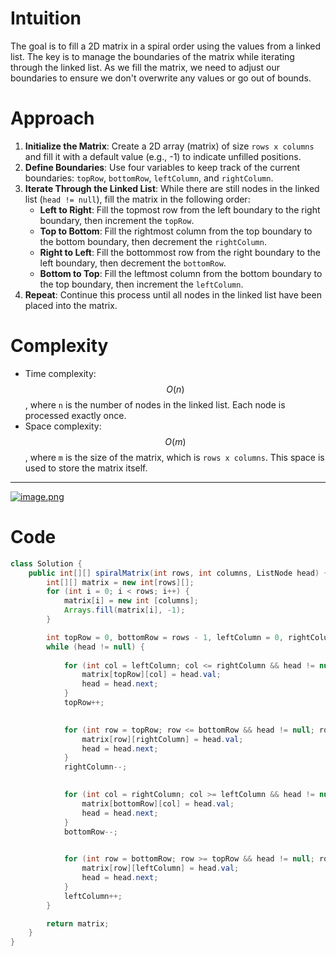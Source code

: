 
# Intuition
The goal is to fill a 2D matrix in a spiral order using the values from a linked list. The key is to manage the boundaries of the matrix while iterating through the linked list. As we fill the matrix, we need to adjust our boundaries to ensure we don't overwrite any values or go out of bounds.

# Approach
1. **Initialize the Matrix**: Create a 2D array (matrix) of size `rows x columns` and fill it with a default value (e.g., -1) to indicate unfilled positions.
2. **Define Boundaries**: Use four variables to keep track of the current boundaries: `topRow`, `bottomRow`, `leftColumn`, and `rightColumn`.
3. **Iterate Through the Linked List**: While there are still nodes in the linked list (`head != null`), fill the matrix in the following order:
   - **Left to Right**: Fill the topmost row from the left boundary to the right boundary, then increment the `topRow`.
   - **Top to Bottom**: Fill the rightmost column from the top boundary to the bottom boundary, then decrement the `rightColumn`.
   - **Right to Left**: Fill the bottommost row from the right boundary to the left boundary, then decrement the `bottomRow`.
   - **Bottom to Top**: Fill the leftmost column from the bottom boundary to the top boundary, then increment the `leftColumn`.
4. **Repeat**: Continue this process until all nodes in the linked list have been placed into the matrix.

# Complexity
- Time complexity: $$O(n)$$, where `n` is the number of nodes in the linked list. Each node is processed exactly once.
- Space complexity: $$O(m)$$, where `m` is the size of the matrix, which is `rows x columns`. This space is used to store the matrix itself.
---
<a href = https://leetcode.com/problems/spiral-matrix-iv/submissions/1383865613/>![image.png](https://assets.leetcode.com/users/images/b6217b2c-15ae-47af-8365-1c98194fd8c9_1725856386.6318269.png)</a>

# Code
```java []
class Solution {
    public int[][] spiralMatrix(int rows, int columns, ListNode head) {
        int[][] matrix = new int[rows][];
        for (int i = 0; i < rows; i++) {
            matrix[i] = new int [columns];
            Arrays.fill(matrix[i], -1);
        }

        int topRow = 0, bottomRow = rows - 1, leftColumn = 0, rightColumn = columns - 1;
        while (head != null) {
        
            for (int col = leftColumn; col <= rightColumn && head != null; col++) {
                matrix[topRow][col] = head.val;
                head = head.next;
            }
            topRow++;

        
            for (int row = topRow; row <= bottomRow && head != null; row++) {
                matrix[row][rightColumn] = head.val;
                head = head.next;
            }
            rightColumn--;

 
            for (int col = rightColumn; col >= leftColumn && head != null; col--) {
                matrix[bottomRow][col] = head.val;
                head = head.next;
            }
            bottomRow--;

       
            for (int row = bottomRow; row >= topRow && head != null; row--) {
                matrix[row][leftColumn] = head.val;
                head = head.next;
            }
            leftColumn++;
        }

        return matrix;
    }
}
```
